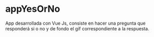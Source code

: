 # appYesOrNo
App desarrollada con Vue Js, consiste en hacer una pregunta que responderá si o no y de fondo el gif correspondiente a la respuesta.

